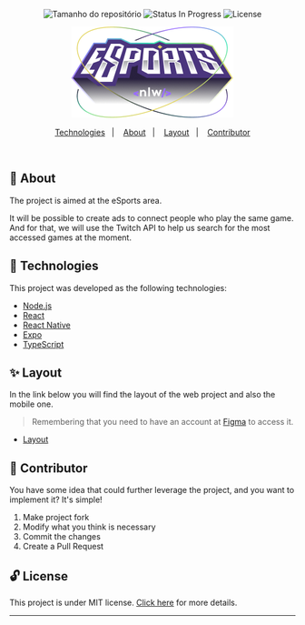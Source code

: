 <p align="center">
 <img alt="Tamanho do repositório" src="https://img.shields.io/github/languages/code-size/dev-jhon-ss/esports-find-duo?color=4a357d&labelColor=000000">
 <img src="https://img.shields.io/static/v1?label=Status&message=In Progress&color=4a357d&labelColor=000000" alt="Status In Progress">
 <img alt="License" src="https://img.shields.io/static/v1?label=license&message=MIT&color=4a357d&labelColor=000000">
</p>

<p align="center">
	<img alt="eSports Logo" title="eSports" src=".github/logo.png">
</p>

<p align="center">
	<a href="#-technologies">Technologies</a>&nbsp;&nbsp;&nbsp;|&nbsp;&nbsp;&nbsp;
	<a href="#-about">About</a>&nbsp;&nbsp;&nbsp;|&nbsp;&nbsp;&nbsp;
	<a href="#-layout">Layout</a>&nbsp;&nbsp;&nbsp;|&nbsp;&nbsp;&nbsp;
	<a href="#-contributor">Contributor</a>
</p>

<br>

## 📕 About

The project is aimed at the eSports area.

It will be possible to create ads to connect people who play the same game. And for that, we will use the Twitch API to help us search for the most accessed games at the moment.

## 🚀 Technologies

This project was developed as the following technologies:

- [Node.js](https://nodejs.org/en/)
- [React](https://reactjs.org)
- [React Native](https://facebook.github.io/react-native/)
- [Expo](https://expo.io/)
- [TypeScript](https://www.typescriptlang.org/)

## ✨ Layout

In the link below you will find the layout of the web project and also the mobile one.

> Remembering that you need to have an account at [Figma](http://figma.com/) to access it.

- [Layout](https://www.figma.com/file/mDEbnoojksG4w8sOxmudh3/Happy-Web)

## 🤝 Contributor

You have some idea that could further leverage the project, and you want to implement it? It's simple!

1. Make project fork
2. Modify what you think is necessary
3. Commit the changes
4. Create a Pull Request

## 🔓 License

This project is under MIT license. [Click here](LICENSE.md) for more details.

---
